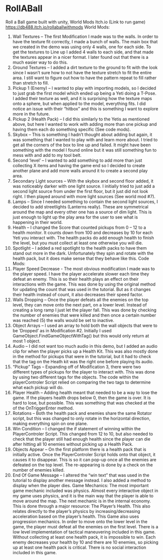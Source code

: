 # RollABall
Roll a Ball game built with unity, World Mods
Itch.io (Link to run game)
https://db488.itch.io/rollaballwithmods
World Mods:
1. Wall Textures – The first Modification I made was to the walls. In order to have the 
texture fit correctly, I made a bunch of walls. The main box that we created in the demo 
was using only 4 walls, one for each side. To get the textures to Line up I added 4 walls 
to each side, and that made the textures appear in a nicer format. I later found out that 
there is a much easier way to do this.
2. Ground Textures – I added a dirt texture to the ground to fit with the look since I wasn’t 
sure how to not have the texture stretch to fit the entire area. I still want to figure out 
how to have the pattern repeat to fill rather than stretch to fill.
3. Pickup 1 (Enemy) – I wanted to play with importing models, so I decided to just grab the 
first model which ended up being a Yeti doing a T-Pose. I added their texture as well, 
and it is surprising how the texture maps onto a sphere, but when applied to the model, 
everything fits. I did notice an issue with their “hitbox” and this is something I want to 
explore more in the future.
4. Pickup 2 (Health Pack) – I did this similarly to the Yetis as mentioned above, but here I 
wanted to work with adding more than one pickup and having them each do something 
specific (See code mods). 
5. Skybox – This is something I hadn’t thought about adding but again, it was something 
that I wanted to play with and learn more about. I tried to get all the corners of the box to 
line up and failed. It might have been something with the model I found online but it was 
still something fun to mess with and add to my tool belt. 
6. Second ‘level’ – I wanted to add something to add more than just collecting X items and 
having the game end so I decided to create another plane and add more walls around it to 
create a second play area.
7. Secondary Light sources – With the skybox and second floor added, it was noticeably 
darker with one light source. I initially tried to just add a second light source from under 
the first floor, but it just did not look right. I then played around with more light sources 
(See world mod #7).
8. Lamps – Since I needed something to contain the second light sources, I decided to add 
streetlights (Lanterns really). These are symmetrical around the map and every other one 
has a source of dim light. This is just enough to light up the play area for the user to see 
what is happening in their world.
9. Health – I changed the Score that counted pickups from 0 – 12 to a health monitor. It 
counts down from 100 and decreases by 10 for each Yeti you interact with. The health 
packs do add enough health to finish the level, but you must collect at least one otherwise 
you will die. 
10. Spotlight – I added a red spotlight to the health packs to have them stand out more in the 
dark. Unfortunately they spin and rotate with the health pack, but it does make sense 
that they behave like this. 
Code Mods: 
1. Player Speed Decrease - The most obvious modification I made was to the player speed. 
I have the player accelerate slower each time they defeat an enemy. This is so their 
health plays an effect on their interactions with the game. This was done by using the 
original method for updating the count that was used in the tutorial. But as it changes 
their health instead of count, it also decreases their speed factor. 
2. Walls Dropping – Once the player defeats all the enemies on the top level, they can move 
onto the next part, on a lower level. Instead of creating a long ramp I just let the player 
fall. This was done by checking the number of enemies that were killed and then once a 
certain number was reached (5) the walls would be set to inactive. 
3. Object Arrays – I used an array to hold both the wall objects that were to be ‘Dropped’ as 
in Modification #2. Initially I used GameObject.FindGameObjectWithTag() but this 
would only return at most 1 object. 
4. Audio – I did not want too much audio in this demo, but I added an audio clip for when 
the player picks up a Health Kit. This was also mostly done in the method for pickups 
that were in the tutorial, but it had to check that the tag on the Heath kit was the right one 
before playing its audio. 
5. “Pickup” Tags – Expanding off of Modification 3, there were two different types of 
pickups for the player to interact with. This was done by using two different tags for the 
objects. The code within the playerControler Script relied on comparing the two tags to 
determine what each pickup will do.
6. Player Health – Adding health meant that needed to be a way to lose the game. If the 
players health drops below 0, then the game is over. It is hard to lose, but possible. This 
was something that was checked at the of the OnTriggerEnter method. 
7. Rotations – Both the health pack and enemies share the same Rotator script, but this was 
changed to only rotate in the horizontal direction, making everything spin on one plane. 
8. Win Condition – I changed the if statement of winning within the PlayerControler Script. 
This changed from 12 to 10, but also needed to check that the player still had enough 
health since the player can die after hitting all 10 enemies without picking up a Health 
Pack. 
9. Objects Appear – On the first platform there is a health pack that is initially active. Once 
the PlayerControler Script holds onto that object, it causes it to disappear. This is so it can 
pop-up once all the enemies are defeated on the top level. The re-appearing is done by a 
check on the number of enemies killed.
10. End Of Game Message – I altered the “win text” that was used in the tutorial to display 
another message instead. I also added a method to display when the player dies.
Game Mechanics:
The most important game mechanic included was physics. Almost every interactive object in my 
game uses physics, and it is the main way that the player is able to move around the map. The 
next mechanic is in the internal economy. This is done through a major resource: The Player’s 
Health. This also relates directly to the player’s physics by increasing/decreasing acceleration 
based on the player’s health. This Game also uses progression mechanics. In order to move 
onto the lower level in the game, the player must defeat all the enemies on the first level. There 
is a low level implementation of tactical maneuvering included in this game. Without collecting 
at least one health pack, it is impossible to win. Each enemy decreases your health by 10 and 
there are 10 enemies, so picking up at least one health pack is critical. There is no social 
interaction included in this game.
